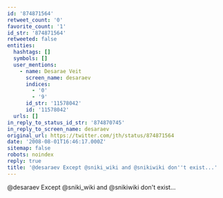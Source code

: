 ```yaml
---
id: '874871564'
retweet_count: '0'
favorite_count: '1'
id_str: '874871564'
retweeted: false
entities:
  hashtags: []
  symbols: []
  user_mentions:
    - name: Desarae Veit
      screen_name: desaraev
      indices:
        - '0'
        - '9'
      id_str: '11578042'
      id: '11578042'
  urls: []
in_reply_to_status_id_str: '874870745'
in_reply_to_screen_name: desaraev
original_url: https://twitter.com/jth/status/874871564
date: '2008-08-01T16:46:17.000Z'
sitemap: false
robots: noindex
reply: true
title: '@desaraev Except @sniki_wiki and @snikiwiki don''t exist...'
---
```


@desaraev Except @sniki_wiki and @snikiwiki don't exist...